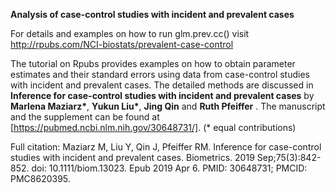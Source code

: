 
**Analysis of case-control studies with incident and prevalent cases**

For details and examples on how to run glm.prev.cc() visit http://rpubs.com/NCI-biostats/prevalent-case-control

The tutorial on Rpubs provides examples on how to obtain parameter estimates and their standard errors using data from case-control studies with incident and prevalent cases. The detailed methods are discussed in **Inference for case-control studies with incident and prevalent cases** by __Marlena Maziarz*__, __Yukun Liu*__, __Jing Qin__ and __Ruth Pfeiffer__ . The manuscript and the supplement can be found at [https://pubmed.ncbi.nlm.nih.gov/30648731/].  (* equal contributions)

Full citation:
Maziarz M, Liu Y, Qin J, Pfeiffer RM. Inference for case-control studies with incident and prevalent cases. Biometrics. 2019 Sep;75(3):842-852. doi: 10.1111/biom.13023. Epub 2019 Apr 6. PMID: 30648731; PMCID: PMC8620395.

